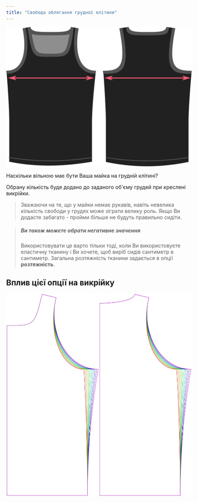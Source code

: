 ```yaml
---
title: "Свобода облягання грудної клітини"
---
```


![Свобода облягання грудної клітини у майці Аарон](./chestease.svg)

Наскільки вільною має бути Ваша майка на грудній клітині?

Обрану кількість буде додано до заданого об'єму грудей при креслені викрійки.

> Зважаючи на те, що у майки немає рукавів, навіть невелика кількість свободи у грудях може зіграти велику роль. Якщо Ви додасте забагато - пройми більше не будуть правильно сидіти.

> ##### Ви також можете обрати негативне значення
> 
> Використовувати це варто тільки тоді, коли Ви використовуєте еластичну тканину і Ви хочете, щоб виріб сидів сантиметр в сантиметр. Загальна розтяжність тканини задається в опції **розтяжність**.

## Вплив цієї опції на викрійку

![На цьому зображенні видно ефект даної опції при зіставленні декількох варіантів, які мають різні значення](aaron_chestease_sample.svg "Вплив цієї опції на викрійку")
